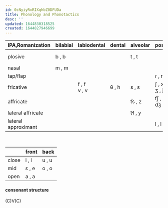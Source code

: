 ```yaml
---
id: 0cNyiyRxRIXqhbZ0DFUDa
title: Phonology and Phonotactics
desc: ''
updated: 1644830318525
created: 1644827946699
---
```


|  IPA,Romanization   | bilabial | labiodental     | dental | alveolar | postalveolar      | velar           | glottal |
|---------------------|----------|-----------------|--------|----------|-------------------|-----------------|---------|
| plosive             | b , b    |                 |        | t , t    |                   | k , k<br> g , g | ʔ , w   |
| nasal               | m , m    |                 |        |          |                   | ŋ , n           |         |
| tap/flap            |          |                 |        |          | ɾ , r             |                 |         |
| fricative           |          | f , f<br> v , v | θ , h  | s , s    | ʃ , x<br> ʒ , j   | x , c           |         |
| affricate           |          |                 |        | t͡s , z   | t͡ʃ , q<br> d͡ʒ , d |                 |         |
| lateral affricate   |          |                 |        | t͡ɬ , y   |                   |                 |         |
| lateral approximant |          |                 |        |          | l , l             |                 |         |
<br>

|       | front | back  |
|-------|-------|-------|
| close | i , i | u , u |
| mid   | ɛ , e | o , o |
| open  | a , a |       |

#### consonant structure
(C)V(C)